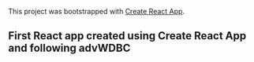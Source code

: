 This project was bootstrapped with [Create React App](https://github.com/facebook/create-react-app).

## First React app created using Create React App and following advWDBC
